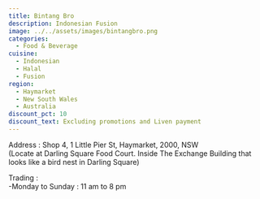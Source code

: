 ```yaml
---
title: Bintang Bro
description: Indonesian Fusion
image: ../../assets/images/bintangbro.png
categories:
  - Food & Beverage
cuisine:
  - Indonesian
  - Halal
  - Fusion
region:
  - Haymarket
  - New South Wales
  - Australia
discount_pct: 10
discount_text: Excluding promotions and Liven payment
---
```

Address : Shop 4, 1 Little Pier St, Haymarket, 2000, NSW\
(Locate at Darling Square Food Court. Inside The Exchange Building that looks like a bird nest in Darling Square)

Trading : \
-Monday to Sunday : 11 am to 8 pm
